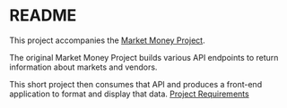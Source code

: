 # README

This project accompanies the [Market Money Project](https://github.com/algibson1/market_money). 

The original Market Money Project builds various API endpoints to return information about markets and vendors.

This short project then consumes that API and produces a front-end application to format and display that data. 
[Project Requirements](https://github.com/turingschool-examples/market_money_fe)
